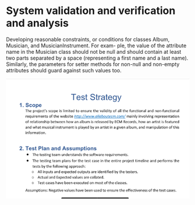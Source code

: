 # System validation and verification and analysis
Developing reasonable constraints, or conditions for classes Album, Musician, and MusicianInstrument.
For exam- ple, the value of the attribute name in the Musician class should not be null and should contain at least two parts separated by a space (representing a first name and a last name). 
Similarly, the parameters for setter methods for non-null and non-empty attributes should guard against such values too.


![](Images/pic_1.png)
